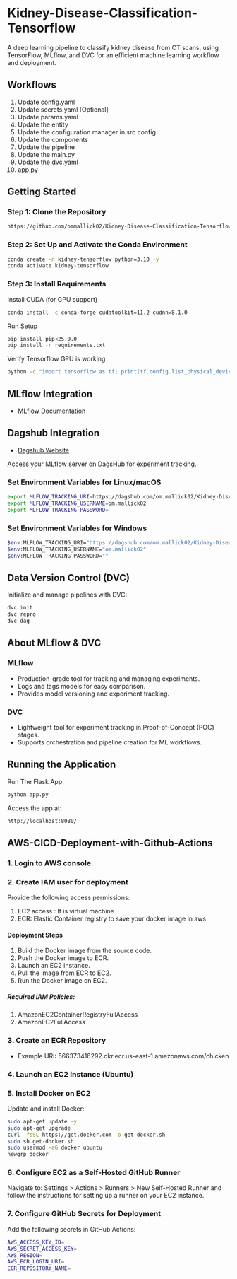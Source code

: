 # Kidney-Disease-Classification-Tensorflow

A deep learning pipeline to classify kidney disease from CT scans, using TensorFlow, MLflow, and DVC for an efficient machine learning workflow and deployment.

## Workflows

1. Update config.yaml
2. Update secrets.yaml [Optional]
3. Update params.yaml
4. Update the entity
5. Update the configuration manager in src config
6. Update the components
7. Update the pipeline 
8. Update the main.py
9. Update the dvc.yaml
10. app.py

## Getting Started

### Step 1: Clone the Repository

```bash
https://github.com/ommallick02/Kidney-Disease-Classification-Tensorflow
```

### Step 2: Set Up and Activate the Conda Environment

```bash
conda create -n kidney-tensorflow python=3.10 -y
conda activate kidney-tensorflow
```

### Step 3: Install Requirements

Install CUDA (for GPU support)

```bash
conda install -c conda-forge cudatoolkit=11.2 cudnn=8.1.0
```

Run Setup

```bash
pip install pip<25.0.0
pip install -r requirements.txt
```

Verify Tensorflow GPU is working

```bash
python -c "import tensorflow as tf; print(tf.config.list_physical_devices('GPU'))"
```

## MLflow Integration

- [MLflow Documentation](https://mlflow.org/docs/latest/index.html)

## Dagshub Integration

- [Dagshub Website](https://dagshub.com/)

Access your MLflow server on DagsHub for experiment tracking.

### Set Environment Variables for Linux/macOS

```bash
export MLFLOW_TRACKING_URI=https://dagshub.com/om.mallick02/Kidney-Disease-Classification-Tensorflow.mlflow
export MLFLOW_TRACKING_USERNAME=om.mallick02
export MLFLOW_TRACKING_PASSWORD=
```

### Set Environment Variables for Windows

```bash
$env:MLFLOW_TRACKING_URI="https://dagshub.com/om.mallick02/Kidney-Disease-Classification-Tensorflow.mlflow"
$env:MLFLOW_TRACKING_USERNAME="om.mallick02"
$env:MLFLOW_TRACKING_PASSWORD=""
```

## Data Version Control (DVC)

Initialize and manage pipelines with DVC:

```bash
dvc init
dvc repro
dvc dag
```

## About MLflow & DVC

### MLflow

- Production-grade tool for tracking and managing experiments.
- Logs and tags models for easy comparison.
- Provides model versioning and experiment tracking.

### DVC 

- Lightweight tool for experiment tracking in Proof-of-Concept (POC) stages.
- Supports orchestration and pipeline creation for ML workflows.

## Running the Application

Run The Flask App

```bash
python app.py
```

Access the app at:

```bash
http://localhost:8080/
```

## AWS-CICD-Deployment-with-Github-Actions

### 1. Login to AWS console.

### 2. Create IAM user for deployment

Provide the following access permissions:

1. EC2 access : It is virtual machine
2. ECR: Elastic Container registry to save your docker image in aws

#### Deployment Steps

1. Build the Docker image from the source code.
2. Push the Docker image to ECR.
3. Launch an EC2 instance.
4. Pull the image from ECR to EC2.
5. Run the Docker image on EC2.

##### Required IAM Policies:

1. AmazonEC2ContainerRegistryFullAccess
2. AmazonEC2FullAccess

### 3. Create an ECR Repository

- Example URI: 566373416292.dkr.ecr.us-east-1.amazonaws.com/chicken
	
### 4. Launch an EC2 Instance (Ubuntu)

### 5. Install Docker on EC2

Update and install Docker:

```bash
sudo apt-get update -y
sudo apt-get upgrade
curl -fsSL https://get.docker.com -o get-docker.sh
sudo sh get-docker.sh
sudo usermod -aG docker ubuntu
newgrp docker
```
	
### 6. Configure EC2 as a Self-Hosted GitHub Runner

Navigate to: Settings > Actions > Runners > New Self-Hosted Runner and follow the instructions for setting up a runner on your EC2 instance.

### 7. Configure GitHub Secrets for Deployment

Add the following secrets in GitHub Actions:

```bash
AWS_ACCESS_KEY_ID=
AWS_SECRET_ACCESS_KEY=
AWS_REGION=
AWS_ECR_LOGIN_URI=
ECR_REPOSITORY_NAME=
```
